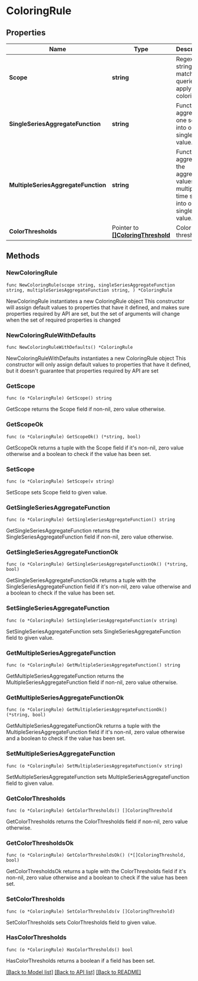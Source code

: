 # ColoringRule

## Properties

Name | Type | Description | Notes
------------ | ------------- | ------------- | -------------
**Scope** | **string** | Regex string to match queries to apply coloring to. | 
**SingleSeriesAggregateFunction** | **string** | Function to aggregate one series into one single value. | 
**MultipleSeriesAggregateFunction** | **string** | Function to aggregate the aggregate values of multiple time series into one single value. | 
**ColorThresholds** | Pointer to [**[]ColoringThreshold**](ColoringThreshold.md) | Color thresholds. | [optional] 

## Methods

### NewColoringRule

`func NewColoringRule(scope string, singleSeriesAggregateFunction string, multipleSeriesAggregateFunction string, ) *ColoringRule`

NewColoringRule instantiates a new ColoringRule object
This constructor will assign default values to properties that have it defined,
and makes sure properties required by API are set, but the set of arguments
will change when the set of required properties is changed

### NewColoringRuleWithDefaults

`func NewColoringRuleWithDefaults() *ColoringRule`

NewColoringRuleWithDefaults instantiates a new ColoringRule object
This constructor will only assign default values to properties that have it defined,
but it doesn't guarantee that properties required by API are set

### GetScope

`func (o *ColoringRule) GetScope() string`

GetScope returns the Scope field if non-nil, zero value otherwise.

### GetScopeOk

`func (o *ColoringRule) GetScopeOk() (*string, bool)`

GetScopeOk returns a tuple with the Scope field if it's non-nil, zero value otherwise
and a boolean to check if the value has been set.

### SetScope

`func (o *ColoringRule) SetScope(v string)`

SetScope sets Scope field to given value.


### GetSingleSeriesAggregateFunction

`func (o *ColoringRule) GetSingleSeriesAggregateFunction() string`

GetSingleSeriesAggregateFunction returns the SingleSeriesAggregateFunction field if non-nil, zero value otherwise.

### GetSingleSeriesAggregateFunctionOk

`func (o *ColoringRule) GetSingleSeriesAggregateFunctionOk() (*string, bool)`

GetSingleSeriesAggregateFunctionOk returns a tuple with the SingleSeriesAggregateFunction field if it's non-nil, zero value otherwise
and a boolean to check if the value has been set.

### SetSingleSeriesAggregateFunction

`func (o *ColoringRule) SetSingleSeriesAggregateFunction(v string)`

SetSingleSeriesAggregateFunction sets SingleSeriesAggregateFunction field to given value.


### GetMultipleSeriesAggregateFunction

`func (o *ColoringRule) GetMultipleSeriesAggregateFunction() string`

GetMultipleSeriesAggregateFunction returns the MultipleSeriesAggregateFunction field if non-nil, zero value otherwise.

### GetMultipleSeriesAggregateFunctionOk

`func (o *ColoringRule) GetMultipleSeriesAggregateFunctionOk() (*string, bool)`

GetMultipleSeriesAggregateFunctionOk returns a tuple with the MultipleSeriesAggregateFunction field if it's non-nil, zero value otherwise
and a boolean to check if the value has been set.

### SetMultipleSeriesAggregateFunction

`func (o *ColoringRule) SetMultipleSeriesAggregateFunction(v string)`

SetMultipleSeriesAggregateFunction sets MultipleSeriesAggregateFunction field to given value.


### GetColorThresholds

`func (o *ColoringRule) GetColorThresholds() []ColoringThreshold`

GetColorThresholds returns the ColorThresholds field if non-nil, zero value otherwise.

### GetColorThresholdsOk

`func (o *ColoringRule) GetColorThresholdsOk() (*[]ColoringThreshold, bool)`

GetColorThresholdsOk returns a tuple with the ColorThresholds field if it's non-nil, zero value otherwise
and a boolean to check if the value has been set.

### SetColorThresholds

`func (o *ColoringRule) SetColorThresholds(v []ColoringThreshold)`

SetColorThresholds sets ColorThresholds field to given value.

### HasColorThresholds

`func (o *ColoringRule) HasColorThresholds() bool`

HasColorThresholds returns a boolean if a field has been set.


[[Back to Model list]](../README.md#documentation-for-models) [[Back to API list]](../README.md#documentation-for-api-endpoints) [[Back to README]](../README.md)


